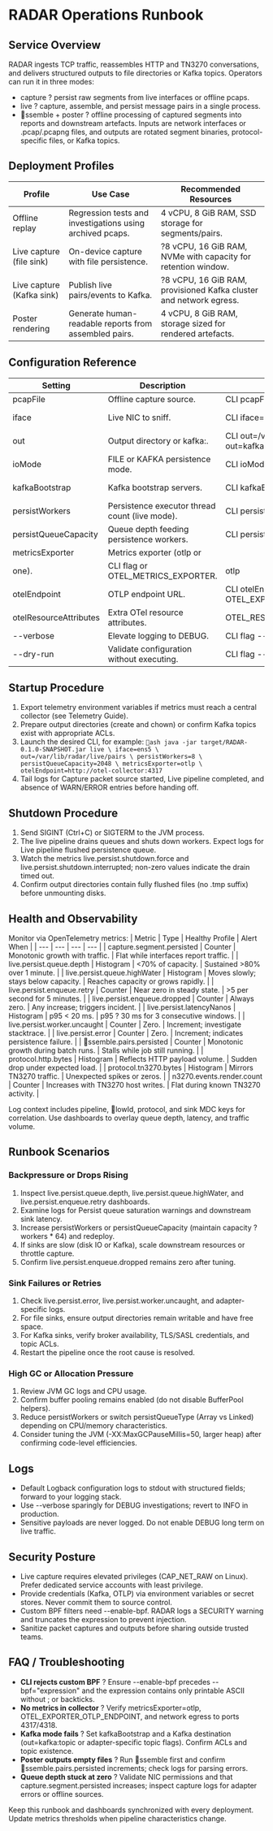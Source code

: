 # RADAR Operations Runbook

## Service Overview
RADAR ingests TCP traffic, reassembles HTTP and TN3270 conversations, and delivers structured outputs to file directories or Kafka topics. Operators can run it in three modes:
- capture ? persist raw segments from live interfaces or offline pcaps.
- live ? capture, assemble, and persist message pairs in a single process.
- ssemble + poster ? offline processing of captured segments into reports and downstream artefacts.
Inputs are network interfaces or .pcap/.pcapng files, and outputs are rotated segment binaries, protocol-specific files, or Kafka topics.

## Deployment Profiles
| Profile | Use Case | Recommended Resources |
| --- | --- | --- |
| Offline replay | Regression tests and investigations using archived pcaps. | 4 vCPU, 8 GiB RAM, SSD storage for segments/pairs. |
| Live capture (file sink) | On-device capture with file persistence. | ?8 vCPU, 16 GiB RAM, NVMe with capacity for retention window. |
| Live capture (Kafka sink) | Publish live pairs/events to Kafka. | ?8 vCPU, 16 GiB RAM, provisioned Kafka cluster and network egress. |
| Poster rendering | Generate human-readable reports from assembled pairs. | 4 vCPU, 8 GiB RAM, storage sized for rendered artefacts. |

## Configuration Reference
| Setting | Description | How to Set | Default |
| --- | --- | --- | --- |
| pcapFile | Offline capture source. | CLI pcapFile=/path/trace.pcap. | unset |
| iface | Live NIC to sniff. | CLI iface=ens5. | platform default (eth0). |
| out | Output directory or kafka:<topic>. | CLI out=/var/lib/radar/capture or out=kafka:radar.segments. | ~/.radar/out/... |
| ioMode | FILE or KAFKA persistence mode. | CLI ioMode=KAFKA. | FILE |
| kafkaBootstrap | Kafka bootstrap servers. | CLI kafkaBootstrap=broker:9092. | required when ioMode=KAFKA |
| persistWorkers | Persistence executor thread count (live mode). | CLI persistWorkers=8. | max(2, cores/2) |
| persistQueueCapacity | Queue depth feeding persistence workers. | CLI persistQueueCapacity=2048. | persistWorkers * 128 |
| metricsExporter | Metrics exporter (otlp or 
one). | CLI flag or OTEL_METRICS_EXPORTER. | otlp |
| otelEndpoint | OTLP endpoint URL. | CLI otelEndpoint=http://collector:4317 or OTEL_EXPORTER_OTLP_ENDPOINT. | unset |
| otelResourceAttributes | Extra OTel resource attributes. | OTEL_RESOURCE_ATTRIBUTES=service.name=radar,.... | unset |
| --verbose | Elevate logging to DEBUG. | CLI flag --verbose. | INFO |
| --dry-run | Validate configuration without executing. | CLI flag --dry-run. | disabled |

## Startup Procedure
1. Export telemetry environment variables if metrics must reach a central collector (see Telemetry Guide).
2. Prepare output directories (create and chown) or confirm Kafka topics exist with appropriate ACLs.
3. Launch the desired CLI, for example:
   `ash
   java -jar target/RADAR-0.1.0-SNAPSHOT.jar live \
     iface=ens5 \
     out=/var/lib/radar/live/pairs \
     persistWorkers=8 \
     persistQueueCapacity=2048 \
     metricsExporter=otlp \
     otelEndpoint=http://otel-collector:4317
   `
4. Tail logs for Capture packet source started, Live pipeline completed, and absence of WARN/ERROR entries before handing off.

## Shutdown Procedure
1. Send SIGINT (Ctrl+C) or SIGTERM to the JVM process.
2. The live pipeline drains queues and shuts down workers. Expect logs for Live pipeline flushed persistence queue.
3. Watch the metrics live.persist.shutdown.force and live.persist.shutdown.interrupted; non-zero values indicate the drain timed out.
4. Confirm output directories contain fully flushed files (no .tmp suffix) before unmounting disks.

## Health and Observability
Monitor via OpenTelemetry metrics:
| Metric | Type | Healthy Profile | Alert When |
| --- | --- | --- | --- |
| capture.segment.persisted | Counter | Monotonic growth with traffic. | Flat while interfaces report traffic. |
| live.persist.queue.depth | Histogram | <70% of capacity. | Sustained >80% over 1 minute. |
| live.persist.queue.highWater | Histogram | Moves slowly; stays below capacity. | Reaches capacity or grows rapidly. |
| live.persist.enqueue.retry | Counter | Near zero in steady state. | >5 per second for 5 minutes. |
| live.persist.enqueue.dropped | Counter | Always zero. | Any increase; triggers incident. |
| live.persist.latencyNanos | Histogram | p95 < 20 ms. | p95 ? 30 ms for 3 consecutive windows. |
| live.persist.worker.uncaught | Counter | Zero. | Increment; investigate stacktrace. |
| live.persist.error | Counter | Zero. | Increment; indicates persistence failure. |
| ssemble.pairs.persisted | Counter | Monotonic growth during batch runs. | Stalls while job still running. |
| protocol.http.bytes | Histogram | Reflects HTTP payload volume. | Sudden drop under expected load. |
| protocol.tn3270.bytes | Histogram | Mirrors TN3270 traffic. | Unexpected spikes or zeros. |
| 	n3270.events.render.count | Counter | Increases with TN3270 host writes. | Flat during known TN3270 activity. |

Log context includes pipeline, lowId, protocol, and sink MDC keys for correlation. Use dashboards to overlay queue depth, latency, and traffic volume.

## Runbook Scenarios
### Backpressure or Drops Rising
1. Inspect live.persist.queue.depth, live.persist.queue.highWater, and live.persist.enqueue.retry dashboards.
2. Examine logs for Persist queue saturation warnings and downstream sink latency.
3. Increase persistWorkers or persistQueueCapacity (maintain capacity ? workers * 64) and redeploy.
4. If sinks are slow (disk IO or Kafka), scale downstream resources or throttle capture.
5. Confirm live.persist.enqueue.dropped remains zero after tuning.

### Sink Failures or Retries
1. Check live.persist.error, live.persist.worker.uncaught, and adapter-specific logs.
2. For file sinks, ensure output directories remain writable and have free space.
3. For Kafka sinks, verify broker availability, TLS/SASL credentials, and topic ACLs.
4. Restart the pipeline once the root cause is resolved.

### High GC or Allocation Pressure
1. Review JVM GC logs and CPU usage.
2. Confirm buffer pooling remains enabled (do not disable BufferPool helpers).
3. Reduce persistWorkers or switch persistQueueType (Array vs Linked) depending on CPU/memory characteristics.
4. Consider tuning the JVM (-XX:MaxGCPauseMillis=50, larger heap) after confirming code-level efficiencies.

## Logs
- Default Logback configuration logs to stdout with structured fields; forward to your logging stack.
- Use --verbose sparingly for DEBUG investigations; revert to INFO in production.
- Sensitive payloads are never logged. Do not enable DEBUG long term on live traffic.

## Security Posture
- Live capture requires elevated privileges (CAP_NET_RAW on Linux). Prefer dedicated service accounts with least privilege.
- Provide credentials (Kafka, OTLP) via environment variables or secret stores. Never commit them to source control.
- Custom BPF filters need --enable-bpf. RADAR logs a SECURITY warning and truncates the expression to prevent injection.
- Sanitize packet captures and outputs before sharing outside trusted teams.

## FAQ / Troubleshooting
- **CLI rejects custom BPF** ? Ensure --enable-bpf precedes --bpf="expression" and the expression contains only printable ASCII without ; or backticks.
- **No metrics in collector** ? Verify metricsExporter=otlp, OTEL_EXPORTER_OTLP_ENDPOINT, and network egress to ports 4317/4318.
- **Kafka mode fails** ? Set kafkaBootstrap and a Kafka destination (out=kafka:topic or adapter-specific topic flags). Confirm ACLs and topic existence.
- **Poster outputs empty files** ? Run ssemble first and confirm ssemble.pairs.persisted increments; check logs for parsing errors.
- **Queue depth stuck at zero** ? Validate NIC permissions and that capture.segment.persisted increases; inspect capture logs for adapter errors or offline sources.

Keep this runbook and dashboards synchronized with every deployment. Update metrics thresholds when pipeline characteristics change.
